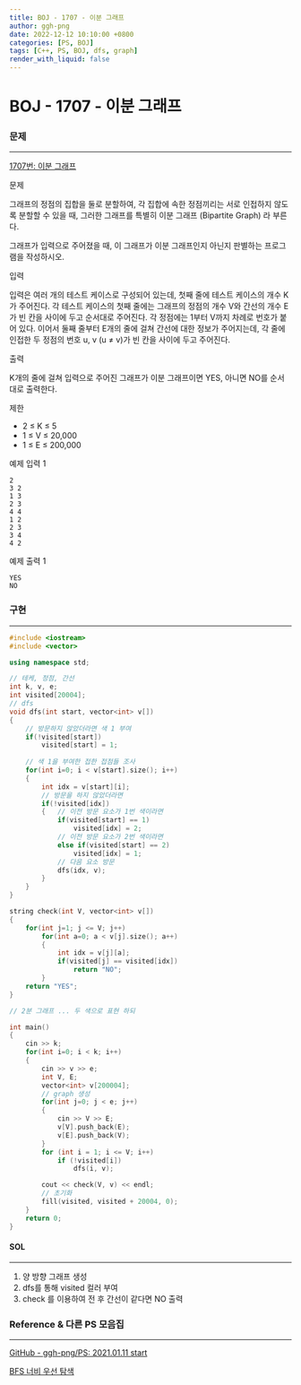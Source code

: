 ```yaml
---
title: BOJ - 1707 - 이분 그래프
author: ggh-png
date: 2022-12-12 10:10:00 +0800
categories: [PS, BOJ]
tags: [C++, PS, BOJ, dfs, graph]
render_with_liquid: false
---
```

# BOJ - 1707 - **이분 그래프**

### 문제

---

[1707번: 이분 그래프](https://www.acmicpc.net/problem/1707)

문제

그래프의 정점의 집합을 둘로 분할하여, 각 집합에 속한 정점끼리는 서로 인접하지 않도록 분할할 수 있을 때, 그러한 그래프를 특별히 이분 그래프 (Bipartite Graph) 라 부른다.

그래프가 입력으로 주어졌을 때, 이 그래프가 이분 그래프인지 아닌지 판별하는 프로그램을 작성하시오.

입력

입력은 여러 개의 테스트 케이스로 구성되어 있는데, 첫째 줄에 테스트 케이스의 개수 K가 주어진다. 각 테스트 케이스의 첫째 줄에는 그래프의 정점의 개수 V와 간선의 개수 E가 빈 칸을 사이에 두고 순서대로 주어진다. 각 정점에는 1부터 V까지 차례로 번호가 붙어 있다. 이어서 둘째 줄부터 E개의 줄에 걸쳐 간선에 대한 정보가 주어지는데, 각 줄에 인접한 두 정점의 번호 u, v (u ≠ v)가 빈 칸을 사이에 두고 주어진다.

출력

K개의 줄에 걸쳐 입력으로 주어진 그래프가 이분 그래프이면 YES, 아니면 NO를 순서대로 출력한다.

제한

- 2 ≤ K ≤ 5
- 1 ≤ V ≤ 20,000
- 1 ≤ E ≤ 200,000

예제 입력 1

```
2
3 2
1 3
2 3
4 4
1 2
2 3
3 4
4 2

```

예제 출력 1

```
YES
NO

```

### 구현

---

```cpp
#include <iostream>
#include <vector>

using namespace std;

// 테케, 정점, 간선
int k, v, e;
int visited[20004];
// dfs 
void dfs(int start, vector<int> v[])
{
    // 방문하지 않았더라면 색 1 부여
    if(!visited[start])
        visited[start] = 1;
    
    // 색 1을 부여한 접한 접점들 조사 
    for(int i=0; i < v[start].size(); i++)
    {
        int idx = v[start][i];
        // 방문을 하지 않았더라면 
        if(!visited[idx])
        {   // 이전 방문 요소가 1번 색이라면 
            if(visited[start] == 1)
                visited[idx] = 2;
            // 이전 방문 요소가 2번 색이라면 
            else if(visited[start] == 2)
                visited[idx] = 1;
            // 다음 요소 방문 
            dfs(idx, v);
        }
    }
}

string check(int V, vector<int> v[])
{
    for(int j=1; j <= V; j++)
        for(int a=0; a < v[j].size(); a++)
        {
            int idx = v[j][a];
            if(visited[j] == visited[idx])
                return "NO";
        }
    return "YES";
}

// 2분 그래프 ... 두 색으로 표현 하되 

int main()
{
    cin >> k;
    for(int i=0; i < k; i++)
    {
        cin >> v >> e;
        int V, E;
        vector<int> v[200004];
        // graph 생성 
        for(int j=0; j < e; j++)
        {
            cin >> V >> E;
            v[V].push_back(E);
            v[E].push_back(V);
        }
        for (int i = 1; i <= V; i++)
            if (!visited[i])
                dfs(i, v);

        cout << check(V, v) << endl;
        // 초기화
        fill(visited, visited + 20004, 0);
    }
    return 0;
}
```

#### SOL

---

1. 양 방향 그래프 생성
2. dfs를 통해 visited 컬러 부여 
3. check 를 이용하여 전 후 간선이 같다면 NO 출력 

### Reference & 다른 PS 모음집

---

[GitHub - ggh-png/PS: 2021.01.11 start](https://github.com/ggh-png/PS)

[BFS 너비 우선 탐색](https://ggh-png.github.io/posts/bfs/)